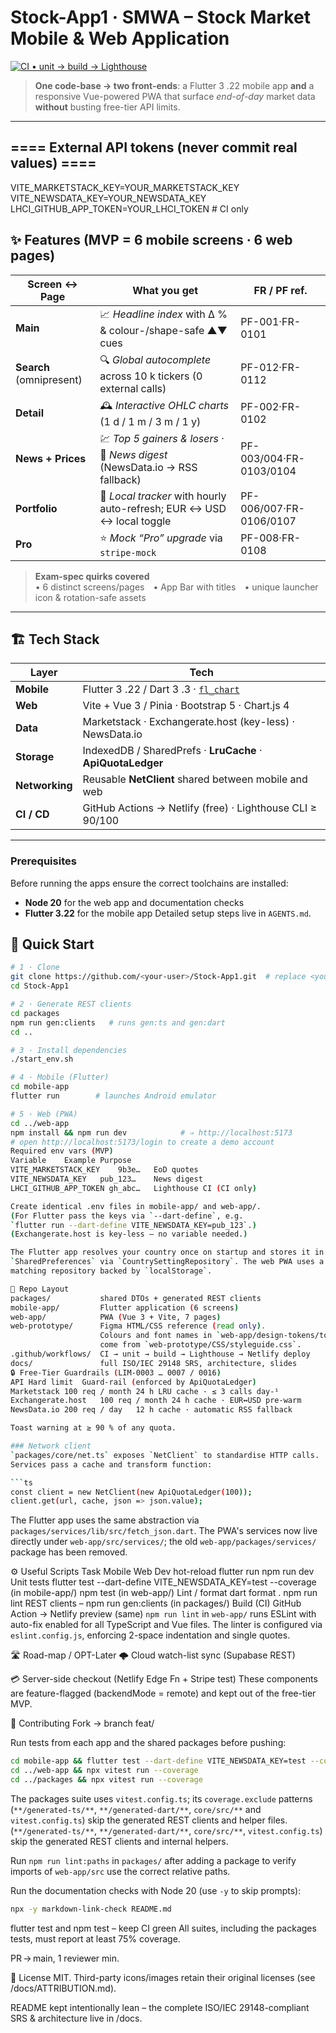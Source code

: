# Stock-App1 · **SMWA – Stock Market Mobile & Web Application**

[![CI • unit → build → Lighthouse](https://img.shields.io/github/actions/workflow/status/IvanStarostin1984/Stock-App1/ci.yml?branch=main)](./.github/workflows/ci.yml)

> **One code-base → two front-ends**: a Flutter 3 .22 mobile app **and** a responsive Vue-powered PWA that surface *end-of-day* market data **without** busting free-tier API limits.

---
## ==== External API tokens (never commit real values) ====
VITE_MARKETSTACK_KEY=YOUR_MARKETSTACK_KEY
VITE_NEWSDATA_KEY=YOUR_NEWSDATA_KEY
LHCI_GITHUB_APP_TOKEN=YOUR_LHCI_TOKEN  # CI only

## ✨ Features (MVP = 6 mobile screens · 6 web pages)

| Screen ↔ Page | What you get | FR / PF ref. |
| ------------- | ------------ | ------------ |
| **Main** | 📈 *Headline index* with Δ % & colour-/shape-safe ▲▼ cues | PF-001·FR-0101 |
| **Search** (omnipresent) | 🔍 *Global autocomplete* across 10 k tickers (0 external calls) | PF-012·FR-0112 |
| **Detail** | 🕰 *Interactive OHLC charts* (1 d / 1 m / 3 m / 1 y) | PF-002·FR-0102 |
| **News + Prices** | 💹 *Top 5 gainers & losers* · 📰 *News digest* (NewsData.io → RSS fallback) | PF-003/004·FR-0103/0104 |
| **Portfolio** | 👜 *Local tracker* with hourly auto-refresh; EUR ↔ USD ↔ local toggle | PF-006/007·FR-0106/0107 |
| **Pro** | ⭐ *Mock “Pro” upgrade* via `stripe-mock` | PF-008·FR-0108 |

> **Exam-spec quirks covered**<br>
> • 6 distinct screens/pages • App Bar with titles • unique launcher icon & rotation-safe assets

---

## 🏗 Tech Stack

| Layer         | Tech                                                                         |
| ------------- | ---------------------------------------------------------------------------- |
| **Mobile**    | Flutter 3 .22 / Dart 3 .3 · [`fl_chart`](https://pub.dev/packages/fl_chart) |
| **Web**       | Vite + Vue 3 / Pinia · Bootstrap 5 · Chart.js 4                               |
| **Data**      | Marketstack · Exchangerate.host (key-less) · NewsData.io                      |
| **Storage**   | IndexedDB / SharedPrefs · **LruCache** · **ApiQuotaLedger**                   |
| **Networking**| Reusable **NetClient** shared between mobile and web |
| **CI / CD**   | GitHub Actions → Netlify (free) · Lighthouse CLI ≥ 90/100                    |

---

### Prerequisites
Before running the apps ensure the correct toolchains are installed:
* **Node 20** for the web app and documentation checks
* **Flutter 3.22** for the mobile app
Detailed setup steps live in `AGENTS.md`.

## 🚚 Quick Start

```bash
# 1 · Clone
git clone https://github.com/<your-user>/Stock-App1.git  # replace <your-user> with your GitHub username
cd Stock-App1

# 2 · Generate REST clients
cd packages
npm run gen:clients   # runs gen:ts and gen:dart
cd ..

# 3 · Install dependencies
./start_env.sh

# 4 · Mobile (Flutter)
cd mobile-app
flutter run        # launches Android emulator

# 5 · Web (PWA)
cd ../web-app
npm install && npm run dev            # ⇒ http://localhost:5173
# open http://localhost:5173/login to create a demo account
Required env vars (MVP)
Variable	Example	Purpose
VITE_MARKETSTACK_KEY	9b3e…	EoD quotes
VITE_NEWSDATA_KEY	pub_123…	News digest
LHCI_GITHUB_APP_TOKEN gh_abc…   Lighthouse CI (CI only)

Create identical .env files in mobile-app/ and web-app/.
(For Flutter pass the keys via `--dart-define`, e.g.
`flutter run --dart-define VITE_NEWSDATA_KEY=pub_123`.)
(Exchangerate.host is key-less – no variable needed.)

The Flutter app resolves your country once on startup and stores it in
`SharedPreferences` via `CountrySettingRepository`. The web PWA uses a
matching repository backed by `localStorage`.

📂 Repo Layout
packages/           shared DTOs + generated REST clients
mobile-app/         Flutter application (6 screens)
web-app/            PWA (Vue 3 + Vite, 7 pages)
web-prototype/      Figma HTML/CSS reference (read only).
                    Colours and font names in `web-app/design-tokens/tokens.json`
                    come from `web-prototype/CSS/styleguide.css`.
.github/workflows/  CI → unit → build → Lighthouse → Netlify deploy
docs/               full ISO/IEC 29148 SRS, architecture, slides
🔒 Free-Tier Guardrails (LIM-0003 … 0007 / 0016)
API	Hard limit	Guard-rail (enforced by ApiQuotaLedger)
Marketstack	100 req / month	24 h LRU cache · ≤ 3 calls day-¹
Exchangerate.host	100 req / month	24 h cache · EUR↔USD pre-warm
NewsData.io	200 req / day	12 h cache · automatic RSS fallback

Toast warning at ≥ 90 % of any quota.

### Network client
`packages/core/net.ts` exposes `NetClient` to standardise HTTP calls.
Services pass a cache and transform function:

```ts
const client = new NetClient(new ApiQuotaLedger(100));
client.get(url, cache, json => json.value);
```
The Flutter app uses the same abstraction via `packages/services/lib/src/fetch_json.dart`.
The PWA's services now live directly under `web-app/src/services/`; the old
`web-app/packages/services/` package has been removed.

⚙️ Useful Scripts
Task	Mobile	Web
Dev hot-reload	flutter run	npm run dev
Unit tests      flutter test --dart-define VITE_NEWSDATA_KEY=test --coverage (in mobile-app/)    npm test (in web-app/)
Lint / format	dart format .	npm run lint
REST clients    –               npm run gen:clients (in packages/)
Build (CI)	GitHub Action → Netlify preview	(same)
`npm run lint` in `web-app/` runs ESLint with auto-fix enabled for all TypeScript and Vue files. The linter is configured via `eslint.config.js`, enforcing 2-space indentation and single quotes.

🛣 Road-map / OPT-Later
🌩 Cloud watch-list sync (Supabase REST)

💳 Server-side checkout (Netlify Edge Fn + Stripe test)
These components are feature-flagged (backendMode = remote) and kept out of the free-tier MVP.

🤝 Contributing
Fork → branch feat/<topic>

Run tests from each app and the shared packages before pushing:
```bash
cd mobile-app && flutter test --dart-define VITE_NEWSDATA_KEY=test --coverage
cd ../web-app && npx vitest run --coverage
cd ../packages && npx vitest run --coverage
```
The packages suite uses `vitest.config.ts`; its `coverage.exclude` patterns
(`**/generated-ts/**`, `**/generated-dart/**`, `core/src/**` and
`vitest.config.ts`) skip the generated REST clients and helper files.
(`**/generated-ts/**`, `**/generated-dart/**`, `core/src/**`, `vitest.config.ts`)
skip the generated REST clients and internal helpers.

Run `npm run lint:paths` in `packages/` after adding a package to verify
imports of `web-app/src` use the correct relative paths.

Run the documentation checks with Node 20 (use `-y` to skip prompts):
```bash
npx -y markdown-link-check README.md
```

flutter test and npm test – keep CI green
All suites, including the packages tests, must report at least 75% coverage.

PR → main, 1 reviewer min.

📜 License
MIT. Third-party icons/images retain their original licenses (see /docs/ATTRIBUTION.md).

README kept intentionally lean – the complete ISO/IEC 29148-compliant SRS & architecture live in /docs.
